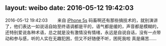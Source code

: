 layout: weibo
date: 2016-05-12 19:42:03
---
2016-05-12 19:42:03  &nbsp;&nbsp;&nbsp;&nbsp;&nbsp;&nbsp; 来自 <a href="sinaweibo://customweibosource" rel="nofollow">iPhone 5s</a>
码畜啊还有那些搞技术的，就别演讲了，他们表达一如说话自始至终语调都是平的，语气都是缓的，声音都是模糊的，还特别爱说各种术语，总之就是没有激情没有情绪，永远是自说自话，没有一点带动和参与感，听的人实在无趣犯困，但又不好随便不听，困死我啦 真是痛苦…… ​​​
